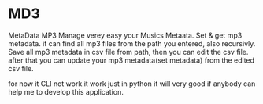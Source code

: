 # MD3
MetaData MP3
Manage verey easy your Musics Metaata.
Set & get mp3 metadata.
it can find all mp3 files from the path you entered, also recursivly.
Save all mp3 metadata in csv file from path, then you can edit the csv file.
after that you can update your mp3 metadata(set metadata) from the edited csv file.

for now it CLI not work.it work just in python
it will very good if anybody can help me to develop this application.

